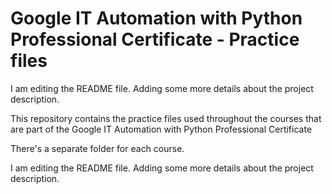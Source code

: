 # Google IT Automation with Python Professional Certificate - Practice files
I am editing the README file. Adding some more details about the project description.

This repository contains the practice files used throughout the courses that are
part of the Google IT Automation with Python Professional Certificate

There's a separate folder for each course.

I am editing the README file. Adding some more details about the project description.

